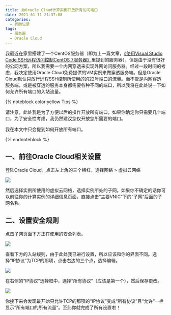 ```yaml
---
title: 为Oracle Cloud计算实例开放所有访问端口
date: 2021-01-11 21:37:08
categories:
  - 折腾记录
tags:
  - 服务器
  - Oracle Cloud
---
```


我最近在家里搭建了一个CentOS服务器（即为上一篇文章，[《使用Visual Studio Code SSH远程访问控制CentOS 7服务器》](https://blog.cubik65536.top/pages/c77340/)里提到的服务器），但是由于没有很好的公网方案，所以我需要一个内网穿透来实现外网访问服务器。经过一段时间的考虑，我决定使用Oracle Cloud免费提供的VM实例来做穿透服务端。但是Oracle Cloud默认只放行远程SSH控制所使用的的22号端口的流量。而不管是内网穿透服务端，或是被穿透的服务本身都需要各种不同的端口，所以我将在此处说一下如何允许所有端口的入站流量。

{% noteblock color:yellow Tips %}

请注意，此处我是为了方便以后的操作开放所有端口，如果你确定你只需要几个端口，为了安全性考虑，我仍然建议您仅开放您所需要的端口。

我在本文中只会提到如何开放所有端口。

{% endnoteblock %}

## 一、前往Oracle Cloud相关设置

登陆Oracle Cloud，点击左上角的三个横杠，选择网络 > 虚拟云网络

![](https://cdn.jsdelivr.net/gh/Cubik65536/Cubik-Image-Hosting-Service/public/assets/img/20210111220113.png)

然后选择实例所使用的虚拟云网络，选择实例所处的子网。如果你不确定的话你可以前往你的计算实例的详细信息页面，直接点击“主要VNIC”下的“子网”后面的子网名称。

## 二、设置安全规则

点击子网页面下方正在使用的安全列表。

![](https://cdn.jsdelivr.net/gh/Cubik65536/Cubik-Image-Hosting-Service/public/assets/img/20210111220606.png)

查看下方的入站规则，由于此处我已进行设置，所以应该和你的界面不同。选择“IP协议”为TCP的那项，点击右边的三个点，选择编辑。

![](https://cdn.jsdelivr.net/gh/Cubik65536/Cubik-Image-Hosting-Service/public/assets/img/20210111220720.png)

在右侧的“IP协议”选择框中，选择“所有协议”（应该是第一个），然后保存更改。

![](https://cdn.jsdelivr.net/gh/Cubik65536/Cubik-Image-Hosting-Service/public/assets/img/20210111221009.png)

你接下来会发现最开始只允许TCP的那项的“IP协议”变成“所有协议”且“允许“一栏显示”所有端口的所有流量“。至此你就完成了所有设置啦！